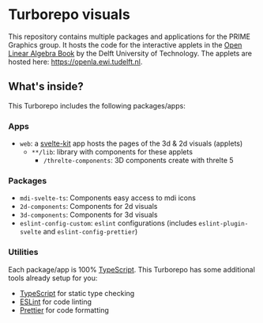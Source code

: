 # Turborepo visuals

This repository contains multiple packages and applications for the PRIME Graphics group. It hosts the code for the interactive applets in the [Open Linear Algebra Book](https://dbalague.pages.ewi.tudelft.nl/openlabook/index.html) by the Delft University of Technology. The applets are hosted here: https://openla.ewi.tudelft.nl.


## What's inside?

This Turborepo includes the following packages/apps:

### Apps

- `web`: a [svelte-kit](https://kit.svelte.dev/) app hosts the pages of the 3d & 2d visuals (applets)
  - `**/lib`: library with components for these applets
    - `/threlte-components`: 3D components create with threlte 5
  
### Packages

- `mdi-svelte-ts`: Components easy access to mdi icons
- `2d-components`: Components for 2d visuals
- `3d-components`: Components for 3d visuals
- `eslint-config-custom`: `eslint` configurations (includes `eslint-plugin-svelte` and `eslint-config-prettier`)

### Utilities

Each package/app is 100% [TypeScript](https://www.typescriptlang.org/).
This Turborepo has some additional tools already setup for you:

- [TypeScript](https://www.typescriptlang.org/) for static type checking
- [ESLint](https://eslint.org/) for code linting
- [Prettier](https://prettier.io) for code formatting
